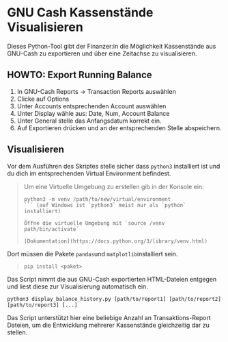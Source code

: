 # GNU Cash Kassenstände Visualisieren

Dieses Python-Tool gibt der Finanzer:in die Möglichkeit Kassenstände aus GNU-Cash zu exportieren und über eine Zeitachse zu visualisieren.

## HOWTO: Export Running Balance

1. In GNU-Cash Reports -> Transaction Reports auswählen
2. Clicke auf Options
3. Unter Accounts entsprechenden Account auswählen
4. Unter Display wähle aus: Date, Num, Account Balance
5. Unter General stelle das Anfangsdatum korrekt ein.
6. Auf Exportieren drücken und an der entsprechenden Stelle abspeichern.

## Visualisieren

Vor dem Ausführen des Skriptes stelle sicher dass `python3` installiert ist und du dich im entsprechenden Virtual Environment befindest.

> Um eine Virtuelle Umgebung zu erstellen gib in der Konsole ein:
> ```
> python3 -m venv /path/to/new/virtual/environment
> ``` (auf Windows ist `python3` meist nur als `python` installiert)
>
> Öffne die virtuelle Umgebung mit `source /venv path/bin/activate`
>
> [Dokumentation](https://docs.python.org/3/library/venv.html)

Dort müssen die Pakete `pandas`und `matplotlib`installiert sein.

> ```
> pip install <paket>
> ```

Das Script nimmt die aus GNU-Cash exportierten HTML-Dateien entgegen und liest diese zur Visualisierung automatisch ein.

```
python3 display_balance_history.py [path/to/report1] [path/to/report2] [path/to/report3] [...]
```

Das Script unterstützt hier eine beliebige Anzahl an Transaktions-Report Dateien, um die Entwicklung mehrerer Kassenstände gleichzeitig dar zu stellen.
